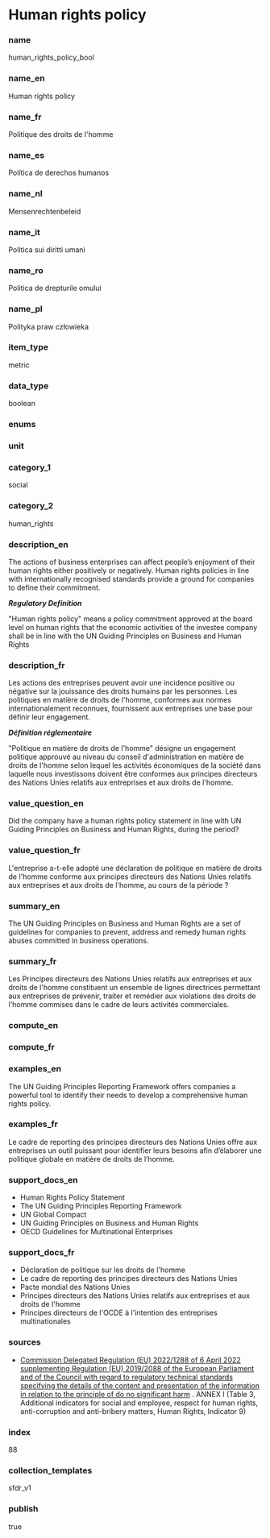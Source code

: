 # Human rights policy

### name

human_rights_policy_bool

### name_en

Human rights policy

### name_fr

Politique des droits de l'homme

### name_es

Política de derechos humanos

### name_nl

Mensenrechtenbeleid

### name_it

Politica sui diritti umani

### name_ro

Politica de drepturile omului

### name_pl

Polityka praw człowieka

### item_type

metric

### data_type

boolean

### enums



### unit



### category_1

social

### category_2

human_rights

### description_en

The actions of business enterprises can affect people’s enjoyment of their human rights either
positively or negatively. Human rights policies in line with internationally recognised
standards provide a ground for companies to define their commitment.

***Regulatory Definition***

"Human rights policy" means a policy commitment approved at the board level on human rights that
the economic activities of the investee company shall be in line with the UN Guiding Principles
on Business and Human Rights


### description_fr

Les actions des entreprises peuvent avoir une incidence positive ou négative sur la jouissance
des droits humains par les personnes. Les politiques en matière de droits de l'homme, conformes
aux normes internationalement reconnues, fournissent aux entreprises une base pour définir leur
engagement.

***Définition réglementaire***

"Politique en matière de droits de l'homme" désigne un engagement politique approuvé au niveau du
conseil d'administration en matière de droits de l'homme selon lequel les activités économiques
de la société dans laquelle nous investissons doivent être conformes aux principes directeurs
des Nations Unies relatifs aux entreprises et aux droits de l'homme.

### value_question_en

Did the company have a human rights policy statement in line with UN Guiding Principles on Business
and Human Rights, during the period?

### value_question_fr

L'entreprise a-t-elle adopté une déclaration de politique en matière de droits de l'homme conforme
aux principes directeurs des Nations Unies relatifs aux entreprises et aux droits de l'homme, au
cours de la période ?

### summary_en

The UN Guiding Principles on Business and Human Rights are a set of guidelines for companies to
prevent, address and remedy human rights abuses committed in business operations.

### summary_fr

Les Principes directeurs des Nations Unies relatifs aux entreprises et aux droits de l'homme
constituent un ensemble de lignes directrices permettant aux entreprises de prévenir, traiter et
remédier aux violations des droits de l'homme commises dans le cadre de leurs activités commerciales.

### compute_en



### compute_fr



### examples_en

The UN Guiding Principles Reporting Framework offers companies a powerful tool to identify their
needs to develop a comprehensive human rights policy.

### examples_fr

Le cadre de reporting des principes directeurs des Nations Unies offre aux entreprises un outil
puissant pour identifier leurs besoins afin d’élaborer une politique globale en matière de droits
de l’homme.

### support_docs_en

- Human Rights Policy Statement
- The UN Guiding Principles Reporting Framework
- UN Global Compact
- UN Guiding Principles on Business and Human Rights
- OECD Guidelines for Multinational Enterprises

### support_docs_fr

- Déclaration de politique sur les droits de l'homme
- Le cadre de reporting des principes directeurs des Nations Unies
- Pacte mondial des Nations Unies
- Principes directeurs des Nations Unies relatifs aux entreprises et aux droits de l'homme
- Principes directeurs de l'OCDE à l'intention des entreprises multinationales

### sources

- [Commission Delegated Regulation (EU) 2022/1288 of 6 April 2022 supplementing Regulation (EU)
2019/2088 of the European Parliament and of the Council with regard to regulatory technical
standards specifying the details of the content and presentation of the information in relation
to the principle of do no significant harm](https://eur-lex.europa.eu/eli/reg_del/2022/1288/oj)
. ANNEX I (Table 3, Additional indicators for social and employee, respect for human rights,
anti-corruption and anti-bribery matters, Human Rights, Indicator 9)
            
### index

88

### collection_templates

sfdr_v1

### publish

true
